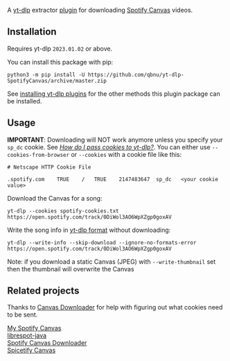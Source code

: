A [yt-dlp](https://github.com/yt-dlp/yt-dlp) extractor [plugin](https://github.com/yt-dlp/yt-dlp#plugins) for downloading [Spotify Canvas](https://artists.spotify.com/canvas) videos.


## Installation

Requires yt-dlp `2023.01.02` or above.

You can install this package with pip:
```
python3 -m pip install -U https://github.com/qbnu/yt-dlp-SpotifyCanvas/archive/master.zip
```

See [installing yt-dlp plugins](https://github.com/yt-dlp/yt-dlp#installing-plugins) for the other methods this plugin package can be installed.


## Usage

**IMPORTANT**: Downloading will NOT work anymore unless you specify your `sp_dc` cookie. See [*How do I pass cookies to yt-dlp?*](https://github.com/yt-dlp/yt-dlp/wiki/FAQ#how-do-i-pass-cookies-to-yt-dlp).
You can either use `--cookies-from-browser` or `--cookies` with a cookie file like this:
```
# Netscape HTTP Cookie File

.spotify.com	TRUE	/	TRUE	2147483647	sp_dc	<your cookie value>
```

Download the Canvas for a song:
```
yt-dlp --cookies spotify-cookies.txt https://open.spotify.com/track/0DiWol3AO6WpXZgp0goxAV
```
Write the song info in [yt-dlp format](https://github.com/yt-dlp/yt-dlp#output-template) without downloading:
```
yt-dlp --write-info --skip-download --ignore-no-formats-error https://open.spotify.com/track/0DiWol3AO6WpXZgp0goxAV
```
Note: if you download a static Canvas (JPEG) with `--write-thumbnail` set then the thumbnail will overwrite the Canvas


## Related projects

Thanks to [Canvas Downloader](https://www.canvasdownloader.com/) for help with figuring out what cookies need to be sent.

[My Spotify Canvas](https://github.com/bartleyg/my-spotify-canvas)  
[librespot-java](https://github.com/librespot-org/librespot-java)  
[Spotify Canvas Downloader](https://github.com/Delitefully/spotify-canvas-downloader)  
[Spicetify Canvas](https://github.com/itsmeow/Spicetify-Canvas)  

